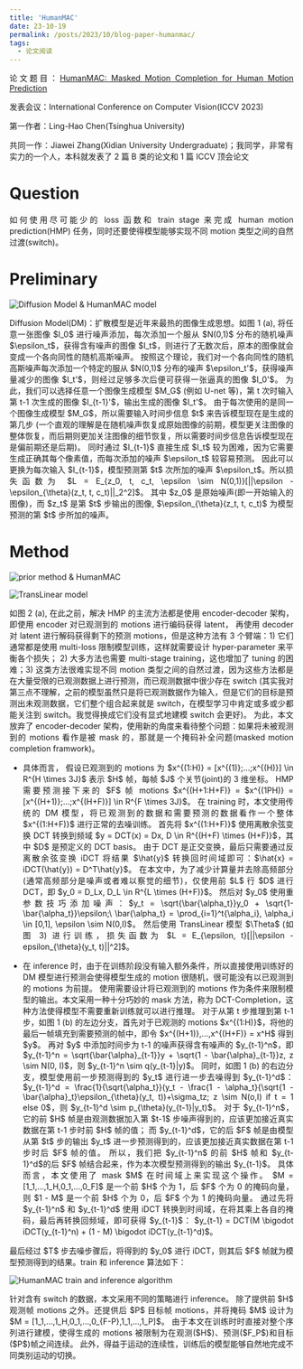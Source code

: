 ```yaml
---
title: 'HumanMAC'
date: 23-10-19
permalink: /posts/2023/10/blog-paper-humanmac/
tags:
  - 论文阅读
---
```


<p style="text-align:justify; text-justify:inter-ideograph;"> 论文题目：<a href="https://arxiv.org/abs/2302.03665" target="_blank" title="HumanMAC">HumanMAC: Masked Motion Completion for Human Motion Prediction</a></p>

发表会议：International Conference on Computer Vision(ICCV 2023)

第一作者：Ling-Hao Chen(Tsinghua University)

<p style="text-align:justify; text-justify:inter-ideograph;"> 共同一作：Jiawei Zhang(Xidian University Undergraduate)；我同学，非常有实力的一个人，本科就发表了 2 篇 B 类的论文和 1 篇 ICCV 顶会论文 </p>

Question
===
<p style="text-align:justify; text-justify:inter-ideograph;"> 如何使用尽可能少的 loss 函数和 train stage 来完成 human motion prediction(HMP) 任务，同时还要使得模型能够实现不同 motion 类型之间的自然过渡(switch)。 </p>

Preliminary
===

![Diffusion Model & HumanMAC model](/images/paper_HumanMAC_model.png)

<p style="text-align:justify; text-justify:inter-ideograph;"> Diffusion Model(DM)：扩散模型是近年来最热的图像生成思想。如图 1 (a),
将任意一张图像 $I_0$ 进行噪声添加，每次添加一个服从 $N(0,1)$ 分布的随机噪声 $\epsilon_t$，获得含有噪声的图像 $I_t$，则进行了无数次后，原本的图像就会变成一个各向同性的随机高斯噪声。
按照这个理论，我们对一个各向同性的随机高斯噪声每次添加一个特定的服从 $N(0,1)$ 分布的噪声 $\epsilon_t'$，获得噪声量减少的图像 $I_t'$，则经过足够多次后便可获得一张逼真的图像 $I_0'$。
为此，我们可以选择任意一个图像生成模型 $M_G$ (例如 U-net 等)，第 t 次时输入第 t-1 次生成的图像 $I_{t-1}'$，输出生成的图像 $I_t'$。
由于每次使用的是同一个图像生成模型 $M_G$，所以需要输入时间步信息 $t$ 来告诉模型现在是生成的第几步
(一个直观的理解是在随机噪声恢复成原始图像的前期，模型更关注图像的整体恢复，而后期则更加关注图像的细节恢复，所以需要时间步信息告诉模型现在是偏前期还是后期)。
同时通过 $I_{t-1}$ 直接生成 $I_t$ 较为困难，因为它需要生成正确其每个像素值，而每次添加的噪声 $\epsilon_t$ 较容易预测。
因此可以更换为每次输入 $I_{t-1}$，模型预测第 $t$ 次所加的噪声 $\epsilon_t$。所以损失函数为 $L = E_{z_0, t, c_t, \epsilon \sim N(0,1)}[||\epsilon - \epsilon_{\theta}(z_t, t, c_t)||_2^2]$。
其中 $z_0$ 是原始噪声(即一开始输入的图像)，而 $z_t$ 是第 $t$ 步输出的图像, $\epsilon_{\theta}(z_t, t, c_t)$ 为模型预测的第 $t$ 步所加的噪声。</p>

Method
===

![prior method & HumanMAC](/images/paper_HumanMAC_compare.png)

![TransLinear model](/images/paper_HumanMAC_architecture.png)

<p style="text-align:justify; text-justify:inter-ideograph;"> 如图 2 (a), 在此之前，解决 HMP 的主流方法都是使用 encoder-decoder 架构，即使用 encoder 对已观测到的 motions 进行编码获得 latent，
再使用 decoder 对 latent 进行解码获得剩下的预测 motions，但是这种方法有 3 个臂端：1) 它们通常都是使用 multi-loss 限制模型训练，这样就需要设计 hyper-parameter 来平衡各个损失；
2) 大多方法也需要 multi-stage training，这也增加了 tuning 的困难；3) 这类方法很难实现不同 motion 类型之间的自然过渡，因为这些方法都是在大量受限的已观测数据上进行预测，而已观测数据中很少存在 switch
(其实我对第三点不理解，之前的模型虽然只是将已观测数据作为输入，但是它们的目标是预测出未观测数据，它们整个组合起来就是 switch，在模型学习中肯定或多或少都能关注到 switch。我觉得换成它们没有显式地建模 switch 会更好)。
为此，本文放弃了 encoder-decoder 架构，使用新的角度来看待整个问题：如果将未被观测到的 motions 看作是被 mask 的，那就是一个掩码补全问题(masked motion completion framwork)。</p>
<ul><li><p style="text-align:justify; text-justify:inter-ideograph;">具体而言，
假设已观测到的 motions 为 $x^{(1:H)} = [x^{(1)};...;x^{(H)}] \in R^{H \times 3J}$ 表示 $H$ 帧，每帧 $J$ 个关节(joint)的 3 维坐标。
HMP 需要预测接下来的 $F$ 帧 motions $x^{(H+1:H+F)} = $x^{(1PH)} = [x^{(H+1)};...;x^{(H+F)}] \in R^{F \times 3J}$。
在 training 时，本文使用传统的 DM 模型，将已观测到的数据和需要预测的数据看作一个整体 $x^{(1:H+F)}$ 进行正常的去噪训练。
首先将 $x^{(1:H+F)}$ 使用离散余弦变换 DCT 转换到频域 $y = DCT(x) = Dx, D \in R^{(H+F) \times (H+F)}$，其中 $D$ 是预定义的 DCT basis。
由于 DCT 是正交变换，最后只需要通过反离散余弦变换 iDCT 将结果 $\hat{y}$ 转换回时间域即可：$\hat{x} = iDCT(\hat{y}) = D^T\hat{y}$。
在本文中，为了减少计算量并去除高频部分(通常高频部分是噪声或者难以察觉的细节)，仅使用前 $L$ 行 $D$ 进行 DCT，即 $y_0 = D_Lx, D_L \in R^{L \times (H+F)}$。
然后对 $y_0$ 使用重参数技巧添加噪声：$y_t = \sqrt{\bar{\alpha_t}}y_0 + \sqrt{1-\bar{\alpha_t}}\epsilon;\ \bar{\alpha_t} = \prod_{i=1}^t{\alpha_i}, \alpha_i \in [0,1], \epsilon \sim N(0,I)$。
然后使用 TransLinear 模型 $\Theta$ (如图 3) 进行训练，损失函数为 $L = E_{\epsilon, t}[||\epsilon - epsilon_{\theta}(y_t, t)||^2]$。</p></li>
<li><p style="text-align:justify; text-justify:inter-ideograph;">在 inference 时，由于在训练阶段没有输入额外条件，所以直接使用训练好的 DM 模型进行预测会使得模型生成的 motion 很随机，很可能没有以已观测到的 motions 为前提。
使用需要设计将已观测到的 motions 作为条件来限制模型的输出。本文采用一种十分巧妙的 mask 方法，称为 DCT-Completion，这种方法使得模型不需要重新训练就可以进行推理。
对于从第 t 步推理到第 t-1 步，如图 1 (b) 的左边分支，首先对于已观测的 motions $x^{(1:H)}$，将他的最后一帧填充到需要预测的帧中，即令 $x^{(H+1)},...,x^{(H+F)} = x^H$ 得到 $y$。
再对 $y$ 中添加时间步为 t-1 的噪声获得含有噪声的 $y_{t-1}^n$，即 $y_{t-1}^n = \sqrt{\bar{\alpha}_{t-1}}y + \sqrt{1 - \bar{\alpha}_{t-1}}z, z \sim N(0, I)$，则 $y_{t-1}^n \sim q(y_{t-1}|y)$。
同时，如图 1 (b) 的右边分支，模型使用前一步预测得到的 $y_t$ 进行进一步去噪得到 $y_{t-1}^d$：$y_{t-1}^d = \frac{1}{\sqrt{\alpha_t}}(y_t - \frac{1 - \alpha_t}{\sqrt{1 - \bar{\alpha}_t}\epsilon_{\theta}(y_t, t))+\sigma_tz; z \sim N(o,I) if t = 1 else 0$，则 $y_{t-1}^d \sim p_{\theta}(y_{t-1}|y_t)$。
对于 $y_{t-1}^n$，它的前 $H$ 帧是由观测数据加入第 $t-1$ 步噪声得到的，应该更加接近真实数据在第 t-1 步时前 $H$ 帧的值；
而 $y_{t-1}^d$，它的后 $F$ 帧是由模型从第 $t$ 步的输出 $y_t$ 进一步预测得到的，应该更加接近真实数据在第 t-1 步时后 $F$ 帧的值。
所以，我们把 $y_{t-1}^n$ 的前 $H$ 帧和 $y_{t-1}^d$的后 $F$ 帧结合起来，作为本次模型预测得到的输出 $y_{t-1}$。
具体而言，本文使用了 mask $M$ 在时间域上来实现这个操作。
$M = [1_1,...,1_H,0_1,...,0_F]$ 是一个前 $H$ 个为 1，后 $F$ 个为 0 的掩码向量，则 $1 - M$ 是一个前 $H$ 个为 0，后 $F$ 个为 1 的掩码向量。
通过先将 $y_{t-1}^n$ 和 $y_{t-1}^d$ 使用 iDCT 转换到时间域，在将其乘上各自的掩码，最后再转换回频域，即可获得 $y_{t-1}$：
$y_{t-1} = DCT(M \bigodot iDCT(y_{t-1}^n) + (1 - M) \bigodot iDCT(y_{t-1}^d)$。</p></li></ul>

<p style="text-align:justify; text-justify:inter-ideograph;">最后经过 $T$ 步去噪步骤后，将得到的 $y_0$ 进行 iDCT，则其后 $F$ 帧就为模型预测得到的结果。train 和 inference 算法如下：</p>

![HumanMAC train and inference algorithm](/images/paper_HumanMAC_algorithms.png)

<p style="text-align:justify; text-justify:inter-ideograph;">针对含有 switch 的数据，本文采用不同的策略进行 inference。
除了提供前 $H$ 观测帧 motions 之外。还提供后 $P$ 目标帧 motions，并将掩码 $M$ 设计为 $M = [1_1,...,1_H,0_1,...,0_{F-P},1_1,...,1_P]$。
由于本文在训练时时直接对整个序列进行建模，使得生成的 motions 被限制为在观测($H$)、预测($F_P$)和目标($P$)帧之间连续。
此外，得益于运动的连续性，训练后的模型能够自然地完成不同类别运动的切换。</p>